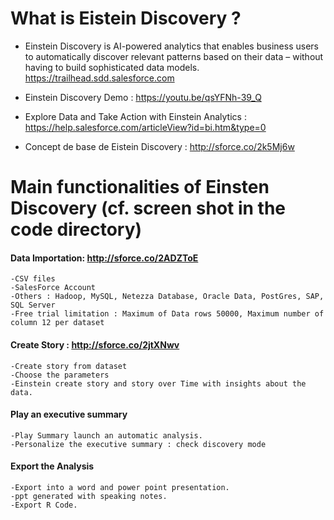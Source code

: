 # What is Eistein Discovery ? 
* Einstein Discovery is AI-powered analytics that enables business users to automatically discover relevant patterns based on their data – without having to build sophisticated data models. https://trailhead.sdd.salesforce.com

* Einstein Discovery Demo : https://youtu.be/qsYFNh-39_Q
* Explore Data and Take Action with Einstein Analytics : https://help.salesforce.com/articleView?id=bi.htm&type=0
* Concept de base de Eistein Discovery : http://sforce.co/2k5Mj6w

# Main functionalities of Einsten Discovery (cf. screen shot in the code directory)

#### Data Importation: http://sforce.co/2ADZToE
```
-CSV files 
-SalesForce Account 
-Others : Hadoop, MySQL, Netezza Database, Oracle Data, PostGres, SAP, SQL Server 
-Free trial limitation : Maximum of Data rows 50000, Maximum number of column 12 per dataset 
```

#### Create Story : http://sforce.co/2jtXNwv
```
-Create story from dataset 
-Choose the parameters 
-Einstein create story and story over Time with insights about the data. 
```

#### Play an executive summary 
```
-Play Summary launch an automatic analysis. 
-Personalize the executive summary : check discovery mode 
```

#### Export the Analysis
```
-Export into a word and power point presentation. 
-ppt generated with speaking notes. 
-Export R Code. 
```
